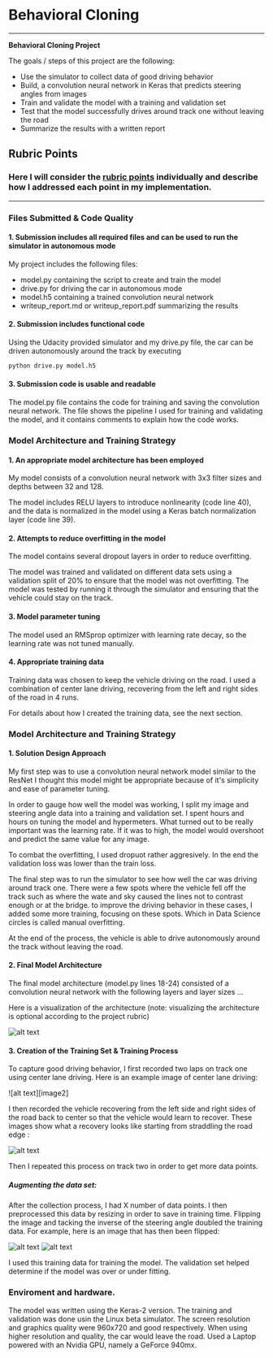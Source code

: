 # **Behavioral Cloning** 



---

**Behavioral Cloning Project**

The goals / steps of this project are the following:
* Use the simulator to collect data of good driving behavior
* Build, a convolution neural network in Keras that predicts steering angles from images
* Train and validate the model with a training and validation set
* Test that the model successfully drives around track one without leaving the road
* Summarize the results with a written report


[//]: # (Image References)

[image1]: ./examples/model.jpg "Model Visualization"
[image3]: ./examples/center_2017_09_18_14_16_56_194.jpg "Recovery Image"
[image6]: ./examples/non_flip.png "Normal Image"
[image7]: ./examples/flip.png "Flipped Image"

## Rubric Points
### Here I will consider the [rubric points](https://review.udacity.com/#!/rubrics/432/view) individually and describe how I addressed each point in my implementation.  

---
### Files Submitted & Code Quality

#### 1. Submission includes all required files and can be used to run the simulator in autonomous mode

My project includes the following files:
* model.py containing the script to create and train the model
* drive.py for driving the car in autonomous mode
* model.h5 containing a trained convolution neural network 
* writeup_report.md or writeup_report.pdf summarizing the results

#### 2. Submission includes functional code
Using the Udacity provided simulator and my drive.py file, the car can be driven autonomously around the track by executing 
```sh
python drive.py model.h5
```

#### 3. Submission code is usable and readable

The model.py file contains the code for training and saving the convolution neural network. The file shows the pipeline I used for training and validating the model, and it contains comments to explain how the code works.

### Model Architecture and Training Strategy

#### 1. An appropriate model architecture has been employed

My model consists of a convolution neural network with 3x3 filter sizes and depths between 32 and 128. 

The model includes RELU layers to introduce nonlinearity (code line 40), and the data is normalized in the model using a Keras batch normalization layer (code line 39). 

#### 2. Attempts to reduce overfitting in the model

The model contains several dropout layers in order to reduce overfitting. 

The model was trained and validated on different data sets using a validation split of 20% to ensure that the model was not overfitting. The model was tested by running it through the simulator and ensuring that the vehicle could stay on the track.

#### 3. Model parameter tuning

The model used an RMSprop optimizer with learning rate decay, so the learning rate was not tuned manually.

#### 4. Appropriate training data

Training data was chosen to keep the vehicle driving on the road. I used a combination of center lane driving, recovering from the left and right sides of the road in 4 runs. 

For details about how I created the training data, see the next section. 

### Model Architecture and Training Strategy

#### 1. Solution Design Approach


My first step was to use a convolution neural network model similar to the ResNet I thought this model might be appropriate because of it's simplicity and ease of parameter tuning.

In order to gauge how well the model was working, I split my image and steering angle data into a training and validation set. I spent hours and hours on tuning the model and hypermeters. What turned out to be really important was the learning rate. If it was to high, the model would overshoot and predict the same value for any image.

To combat the overfitting, I used dropuot rather aggresively. In the end the validation loss was lower than the train loss.


The final step was to run the simulator to see how well the car was driving around track one. There were a few spots where the vehicle fell off the track such as where the wate and sky caused the lines not to contrast enough or at the bridge. to improve the driving behavior in these cases, I added some more training, focusing on these spots. Which in Data Science circles is called manual overfitting.

At the end of the process, the vehicle is able to drive autonomously around the track without leaving the road.

#### 2. Final Model Architecture

The final model architecture (model.py lines 18-24) consisted of a convolution neural network with the following layers and layer sizes ...

Here is a visualization of the architecture (note: visualizing the architecture is optional according to the project rubric)

![alt text][image1]

#### 3. Creation of the Training Set & Training Process

To capture good driving behavior, I first recorded two laps on track one using center lane driving. Here is an example image of center lane driving:

![alt text][image2]

I then recorded the vehicle recovering from the left side and right sides of the road back to center so that the vehicle would learn to recover. These images show what a recovery looks like starting from straddling the road edge :

![alt text][image3]


Then I repeated this process on track two in order to get more data points.

##### Augmenting the data set: 

After the collection process, I had X number of data points. I then preprocessed this data by resizing in order to save in training time. Flipping the image and tacking the inverse of the steering angle doubled the training data. For example, here is an image that has then been flipped:

![alt text][image6]
![alt text][image7]

I used this training data for training the model. The validation set helped determine if the model was over or under fitting. 

### Enviroment and hardware.
The model was written using the Keras-2 version. The training and validation was done usin the Linux beta simulator.
The screen resolution and graphics quality were 960x720 and good respectively. When using higher resolution and quality, the car would leave the road. Used a Laptop powered with an Nvidia GPU, namely a GeForce 940mx.
